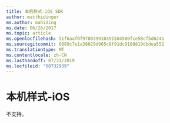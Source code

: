 ```yaml
---
title: 本机样式-iOS SDK
author: matthidinger
ms.author: mahiding
ms.date: 06/26/2017
ms.topic: article
ms.openlocfilehash: 51f6aaf0f978039910391504500fce58cf5d624b
ms.sourcegitcommit: 6889c7e1a38029d965c8f91dc9108819dbdea552
ms.translationtype: MT
ms.contentlocale: zh-CN
ms.lasthandoff: 07/31/2019
ms.locfileid: "68732939"
---
```

# <a name="native-styling---ios"></a>本机样式-iOS

不支持。